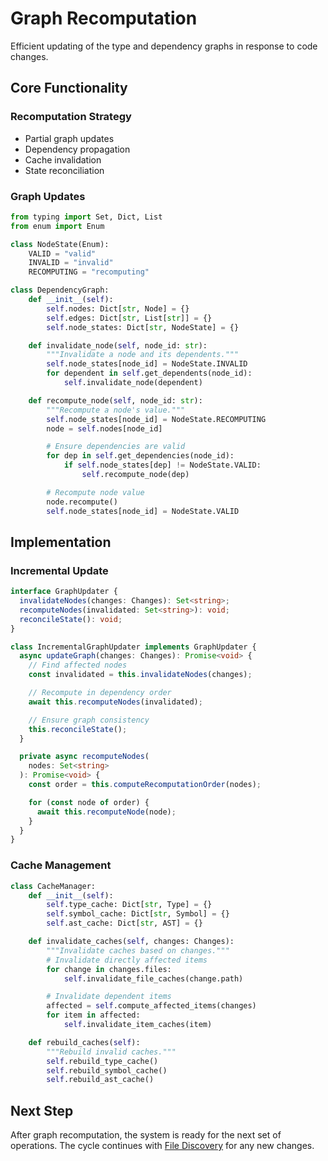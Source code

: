 # Graph Recomputation

Efficient updating of the type and dependency graphs in response to code changes.

## Core Functionality

### Recomputation Strategy

- Partial graph updates
- Dependency propagation
- Cache invalidation
- State reconciliation

### Graph Updates

```python
from typing import Set, Dict, List
from enum import Enum

class NodeState(Enum):
    VALID = "valid"
    INVALID = "invalid"
    RECOMPUTING = "recomputing"

class DependencyGraph:
    def __init__(self):
        self.nodes: Dict[str, Node] = {}
        self.edges: Dict[str, List[str]] = {}
        self.node_states: Dict[str, NodeState] = {}

    def invalidate_node(self, node_id: str):
        """Invalidate a node and its dependents."""
        self.node_states[node_id] = NodeState.INVALID
        for dependent in self.get_dependents(node_id):
            self.invalidate_node(dependent)

    def recompute_node(self, node_id: str):
        """Recompute a node's value."""
        self.node_states[node_id] = NodeState.RECOMPUTING
        node = self.nodes[node_id]

        # Ensure dependencies are valid
        for dep in self.get_dependencies(node_id):
            if self.node_states[dep] != NodeState.VALID:
                self.recompute_node(dep)

        # Recompute node value
        node.recompute()
        self.node_states[node_id] = NodeState.VALID
```

## Implementation

### Incremental Update

```typescript
interface GraphUpdater {
  invalidateNodes(changes: Changes): Set<string>;
  recomputeNodes(invalidated: Set<string>): void;
  reconcileState(): void;
}

class IncrementalGraphUpdater implements GraphUpdater {
  async updateGraph(changes: Changes): Promise<void> {
    // Find affected nodes
    const invalidated = this.invalidateNodes(changes);

    // Recompute in dependency order
    await this.recomputeNodes(invalidated);

    // Ensure graph consistency
    this.reconcileState();
  }

  private async recomputeNodes(
    nodes: Set<string>
  ): Promise<void> {
    const order = this.computeRecomputationOrder(nodes);

    for (const node of order) {
      await this.recomputeNode(node);
    }
  }
}
```

### Cache Management

```python
class CacheManager:
    def __init__(self):
        self.type_cache: Dict[str, Type] = {}
        self.symbol_cache: Dict[str, Symbol] = {}
        self.ast_cache: Dict[str, AST] = {}

    def invalidate_caches(self, changes: Changes):
        """Invalidate caches based on changes."""
        # Invalidate directly affected items
        for change in changes.files:
            self.invalidate_file_caches(change.path)

        # Invalidate dependent items
        affected = self.compute_affected_items(changes)
        for item in affected:
            self.invalidate_item_caches(item)

    def rebuild_caches(self):
        """Rebuild invalid caches."""
        self.rebuild_type_cache()
        self.rebuild_symbol_cache()
        self.rebuild_ast_cache()
```

## Next Step

After graph recomputation, the system is ready for the next set of operations. The cycle continues with [File Discovery](../plumbing/file-discovery.md) for any new changes.
